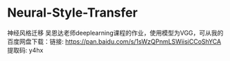 # Neural-Style-Transfer
神经风格迁移
吴恩达老师deeplearning课程的作业，使用模型为VGG，可从我的百度网盘下载：链接: https://pan.baidu.com/s/1sWzQPnmLSWiisiCCoShYCA 提取码: y4hx 
